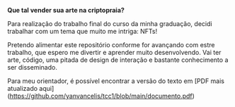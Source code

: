 **Que tal vender sua arte na criptopraia?**

Para realização do trabalho final do curso da minha graduação, decidi trabalhar com um tema que muito me intriga: NFTs! 

Pretendo alimentar este repositório conforme for avançando com estre trabalho, que espero me divertir e aprender muito desenvolvendo. Vai ter arte, código, uma pitada de design de interação e bastante conhecimento a ser disseminado. 

Para meu orientador, é possível encontrar a versão do texto em [PDF mais atualizado aqui] (https://github.com/yanvancelis/tcc1/blob/main/documento.pdf)



